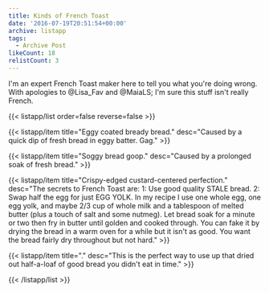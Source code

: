 ```yaml
---
title: Kinds of French Toast
date: '2016-07-19T20:51:54+00:00'
archive: listapp
tags: 
  - Archive Post
likeCount: 18
relistCount: 3
---
```


I'm an expert French Toast maker here to tell you what you're doing wrong. With apologies to @Lisa_Fav and @MaiaLS; I'm sure this stuff isn't really French.

<!--more-->

{{< listapp/list order=false reverse=false >}}

   {{< listapp/item title="Eggy coated bready bread."
      desc="Caused by a quick dip of fresh bread in eggy batter. Gag." >}}

   {{< listapp/item title="Soggy bread goop."
      desc="Caused by a prolonged soak of fresh bread." >}}

   {{< listapp/item title="Crispy-edged custard-centered perfection."
      desc="The secrets to French Toast are: 1: Use good quality STALE bread. 2: Swap half the egg for just EGG YOLK. In my recipe I use one whole egg, one egg yolk, and maybe 2/3 cup of whole milk and a tablespoon of melted butter (plus a touch of salt and some nutmeg). Let bread soak for a minute or two then fry in butter until golden and cooked through. You can fake it by drying the bread in a warm oven for a while but it isn't as good. You want the bread fairly dry throughout but not hard." >}}

   {{< listapp/item title="."
      desc="This is the perfect way to use up that dried out half-a-loaf of good bread you didn't eat in time." >}}

{{< /listapp/list >}}
